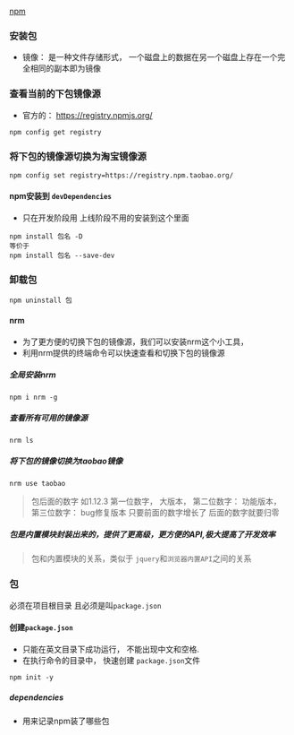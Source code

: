 [npm](https://www.npmjs.com/)
### 安装包
- 镜像： 是一种文件存储形式， 一个磁盘上的数据在另一个磁盘上存在一个完全相同的副本即为镜像

### 查看当前的下包镜像源
- 官方的： https://registry.npmjs.org/
````
npm config get registry
````

### 将下包的镜像源切换为淘宝镜像源
```yarn
npm config set registry=https://registry.npm.taobao.org/
```

#### npm安装到 `devDependencies`
- 只在开发阶段用  上线阶段不用的安装到这个里面
```yarn
npm install 包名 -D
等价于
npm install 包名 --save-dev
```

### 卸载包
```
npm uninstall 包
```

#### nrm
- 为了更方便的切换下包的镜像源，我们可以安装nrm这个小工具，
- 利用nrm提供的终端命令可以快速查看和切换下包的镜像源

##### 全局安装nrm
```yarn
npm i nrm -g
```
##### 查看所有可用的镜像源
```yarn
nrm ls
```
##### 将下包的镜像切换为taobao镜像
```yarn
nrm use taobao
```

> 包后面的数字 如1.12.3
> 第一位数字， 大版本， 第二位数字： 功能版本， 第三位数字： bug修复版本
> 只要前面的数字增长了  后面的数字就要归零
##### 包是内置模块封装出来的，提供了更高级，更方便的API,极大提高了开发效率
> 包和内置模块的关系，类似于 `jquery`和`浏览器内置API`之间的关系

### 包
必须在项目根目录  且必须是叫`package.json`

#### 创建`package.json`
- 只能在英文目录下成功运行， 不能出现中文和空格.
- 在执行命令的目录中， 快速创建 `package.json`文件
```yarn
npm init -y
```

##### dependencies
- 用来记录npm装了哪些包
